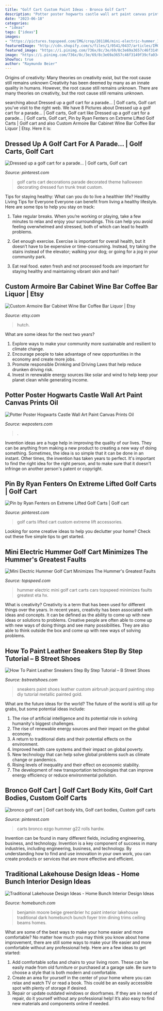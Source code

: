 ```yaml
---
title: "Golf Cart Custom Paint Ideas - Bronco Golf Cart"
description: "Potter poster hogwarts castle wall art paint canvas prints oil"
date: "2023-06-18"
categories:
- "ideas"
tags: ["ideas"]
images:
- "https://pictures.topspeed.com/IMG/crop/201106/mini-electric-hummer_1600x0w.jpg"
featuredImage: "http://cdn.shopify.com/s/files/1/0541/0437/articles/IMG_2595_1200x1200.JPG?v=1455780055"
featured_image: "https://i.pinimg.com/736x/8c/3e/69/8c3e69a3657c46f3149f39cfa0349ba5--golf-carts-rita.jpg"
image: "https://i.pinimg.com/736x/8c/3e/69/8c3e69a3657c46f3149f39cfa0349ba5--golf-carts-rita.jpg"
ShowToc: true
author: "Raymundo Beier"
---
```



Origins of creativity: Many theories on creativity exist, but the root cause still remains unknown
Creativity has been deemed by many as an innate quality in humans. However, the root cause still remains unknown. There are many theories on creativity, but the root cause still remains unknown.

	

		
searching about Dressed up a golf cart for a parade... | Golf carts, Golf cart you've visit to the right web. We have 8 Pictures about Dressed up a golf cart for a parade... | Golf carts, Golf cart like Dressed up a golf cart for a parade... | Golf carts, Golf cart, Pin by Ryan Fenters on Extreme Lifted Golf Carts | Golf cart and also Custom Armoire Bar Cabinet Wine Bar Coffee Bar Liquor | Etsy. Here it is:
		
    
## Dressed Up A Golf Cart For A Parade... | Golf Carts, Golf Cart

<img loading=lazy src="https://i.pinimg.com/736x/8c/3e/69/8c3e69a3657c46f3149f39cfa0349ba5--golf-carts-rita.jpg" onerror="this.onerror=null;this.src='https://tse4.mm.bing.net/th?id=OIP.fhopPvZP1Mtnxob7qoumrAHaJ3&amp;pid=15.1';" alt="Dressed up a golf cart for a parade... | Golf carts, Golf cart">

_Source: pinterest.com_

>golf carts cart decorations parade decorated theme halloween decorating dressed fun trunk treat custom. 

	

Tips for staying healthy: What can you do to live a healthier life?
Healthy Living Tips for Everyone
Everyone can benefit from living a healthy lifestyle. Here are some tips to help you stay on track:

1. Take regular breaks. When you’re working or playing, take a few minutes to relax and enjoy your surroundings. This can help you avoid feeling overwhelmed and stressed, both of which can lead to health problems.

2. Get enough exercise. Exercise is important for overall health, but it doesn’t have to be expensive or time-consuming. Instead, try taking the stairs instead of the elevator; walking your dog; or going for a jog in your community park.

3. Eat real food. eaten fresh and not processed foods are important for staying healthy and maintaining vibrant skin and hair!

    
## Custom Armoire Bar Cabinet Wine Bar Coffee Bar Liquor | Etsy

<img loading=lazy src="https://i.etsystatic.com/9760840/r/il/0ccbdb/2202103951/il_794xN.2202103951_ip3c.jpg" onerror="this.onerror=null;this.src='https://tse4.mm.bing.net/th?id=OIP.QkSP2MMJCIH9t4QGxSmp8QHaNT&amp;pid=15.1';" alt="Custom Armoire Bar Cabinet Wine Bar Coffee Bar Liquor | Etsy">

_Source: etsy.com_

>hutch. 

	

What are some ideas for the next two years?
1. Explore ways to make your community more sustainable and resilient to climate change.
2. Encourage people to take advantage of new opportunities in the economy and create more jobs.
3. Promote responsible Drinking and Driving Laws that help reduce drunken driving risk.
4. Invest in renewable energy sources like solar and wind to help keep your planet clean while generating income.

    
## Potter Poster Hogwarts Castle Wall Art Paint Canvas Prints Oil

<img loading=lazy src="https://ae01.alicdn.com/kf/HTB1MV5uIFOWBuNjy0Fiq6xFxVXaG.jpg?width=784&amp;height=1000&amp;hash=1784" onerror="this.onerror=null;this.src='https://tse2.mm.bing.net/th?id=OIP.qdwrf6U-9atUCyk8IgeyvAHaJc&amp;pid=15.1';" alt="Potter Poster Hogwarts Castle Wall Art Paint Canvas Prints Oil">

_Source: weposters.com_

>. 

	

Invention ideas are a huge help in improving the quality of our lives. They can be anything from making a new product to creating a new way of doing something. Sometimes, the idea is so simple that it can be done in an instant. Other times, the invention has taken years to perfect. It's important to find the right idea for the right person, and to make sure that it doesn't infringe on another person's patent or copyright.

    
## Pin By Ryan Fenters On Extreme Lifted Golf Carts | Golf Cart

<img loading=lazy src="https://i.pinimg.com/736x/11/00/03/110003d1cad0390715a9d7c088d72f07.jpg" onerror="this.onerror=null;this.src='https://tse3.mm.bing.net/th?id=OIP.LHlgboYVFrX5nhACevm_kgHaHZ&amp;pid=15.1';" alt="Pin by Ryan Fenters on Extreme Lifted Golf Carts | Golf cart">

_Source: pinterest.com_

>golf carts lifted cart custom extreme lift accessories. 

	

Looking for some creative ideas to help you declutter your home? Check out these five simple tips to get started.

    
## Mini Electric Hummer Golf Cart Minimizes The Hummer&#039;s Greatest Faults

<img loading=lazy src="https://pictures.topspeed.com/IMG/crop/201106/mini-electric-hummer_1600x0w.jpg" onerror="this.onerror=null;this.src='https://tse2.mm.bing.net/th?id=OIP.6xseJZNgxi6DKhM95rOM2AHaFP&amp;pid=15.1';" alt="Mini Electric Hummer Golf Cart Minimizes The Hummer&#039;s Greatest Faults">

_Source: topspeed.com_

>hummer electric mini golf cart carts cars topspeed minimizes faults greatest eta hx. 

	

What is creativity?
Creativity is a term that has been used for different things over the years. In recent years, creativity has been associated with ideas and concepts. It can be defined as the ability to come up with new ideas or solutions to problems. Creative people are often able to come up with new ways of doing things and see many possibilities. They are also able to think outside the box and come up with new ways of solving problems.

    
## How To Paint Leather Sneakers Step By Step Tutorial – B Street Shoes

<img loading=lazy src="http://cdn.shopify.com/s/files/1/0541/0437/articles/IMG_2595_1200x1200.JPG?v=1455780055" onerror="this.onerror=null;this.src='https://tse1.mm.bing.net/th?id=OIP.X-XHQ3kLdKz6fdsx4hlLFAHaHo&amp;pid=15.1';" alt="How To Paint Leather Sneakers Step By Step Tutorial – B Street Shoes">

_Source: bstreetshoes.com_

>sneakers paint shoes leather custom airbrush jacquard painting step diy tutorial metallic painted gold. 

	

What are the future ideas for the world?
The future of the world is still up for grabs, but some potential ideas include: 
1. The rise of artificial intelligence and its potential role in solving humanity's biggest challenges. 
2. The rise of renewable energy sources and their impact on the global economy. 
3. A return to traditional diets and their potential effects on the environment. 
4. Improved health care systems and their impact on global poverty. 
5. New technology that can help solve global problems such as climate change or pandemics. 
6. Rising levels of inequality and their effect on economic stability. 
7. The development of new transportation technologies that can improve energy efficiency or reduce environmental pollution.

    
## Bronco Golf Cart | Golf Cart Body Kits, Golf Cart Bodies, Custom Golf Carts

<img loading=lazy src="https://i.pinimg.com/736x/46/b6/fe/46b6fecafe5dca4ae6dc28a7f2d290f4.jpg" onerror="this.onerror=null;this.src='https://tse3.mm.bing.net/th?id=OIP.nBJee4UkYu04i90ID4jzhwAAAA&amp;pid=15.1';" alt="bronco golf cart | Golf cart body kits, Golf cart bodies, Custom golf carts">

_Source: pinterest.com_

>carts bronco ezgo hummer g22 rolls hardw. 

	

Invention can be found in many different fields, including engineering, business, and technology.
Invention is a key component of success in many industries, including engineering, business, and technology. By understanding how to find and use innovation in your own work, you can create products or services that are more effective and efficient.

    
## Traditional Lakehouse Design Ideas - Home Bunch Interior Design Ideas

<img loading=lazy src="https://www.homebunch.com/wp-content/uploads/2017/06/Benjamin-Moore-HC-79-Greenbrier-Beige.-Benjamin-Moore-HC-79-Greenbrier-Beige.-Benjamin-Moore-HC-79-Greenbrier-Beige.-Benjamin-Moore-HC-79-Greenbrier-Beige-BenjaminMooreHC79GreenbrierBeige.jpg" onerror="this.onerror=null;this.src='https://tse3.mm.bing.net/th?id=OIP.q9fsxoB5JmM75UhJOQi-cQHaFh&amp;pid=15.1';" alt="Traditional Lakehouse Design Ideas - Home Bunch Interior Design Ideas">

_Source: homebunch.com_

>benjamin moore beige greenbrier hc paint interior lakehouse traditional dark homebunch bunch foyer trim dining trims ceiling beams homes. 

	

What are some of the best ways to make your home easier and more comfortable?
No matter how much you may think you know about home improvement, there are still some ways to make your life easier and more comfortable without any professional help. Here are a few ideas to get started: 
1) Add comfortable sofas and chairs to your living room. These can be easily made from old furniture or purchased at a garage sale. Be sure to choose a style that is both modern and comfortable. 
2) Create an area for yourself in the center of your home where you can relax and watch TV or read a book. This could be an easily accessible spot with plenty of storage if desired. 
3) Repair or update outdated windows or doorframes. If they are in need of repair, do it yourself without any professional help! It’s also easy to find new materials and components online if needed.

